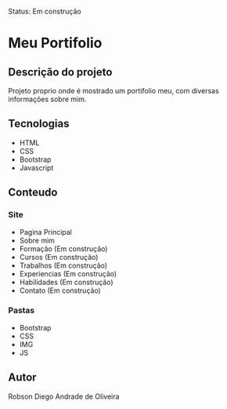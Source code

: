 Status: Em construção


# Meu Portifolio

## Descrição do projeto

Projeto proprio onde é mostrado um portifolio meu, com diversas informações sobre mim.

## Tecnologias

* HTML
* CSS
* Bootstrap
* Javascript

## Conteudo

### Site
 
* Pagina Principal
* Sobre mim
* Formação (Em construção)
* Cursos (Em construção)
* Trabalhos (Em construção)
* Experiencias (Em construção)
* Habilidades (Em construção)
* Contato (Em construção)

### Pastas

* Bootstrap
* CSS
* IMG
* JS

## Autor

Robson Diego Andrade de Oliveira